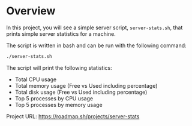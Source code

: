 # Overview

In this project, you will see a simple server script, `server-stats.sh`,
that prints simple server statistics for a machine.

The script is written in bash and can be run with the following command:

```bash
./server-stats.sh
```

The script will print the following statistics:

- Total CPU usage
- Total memory usage (Free vs Used including percentage)
- Total disk usage (Free vs Used including percentage)
- Top 5 processes by CPU usage
- Top 5 processes by memory usage

Project URL: <https://roadmap.sh/projects/server-stats>
